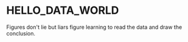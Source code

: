 # HELLO_DATA_WORLD
Figures don't lie but liars figure
learning to read the data and draw the conclusion.
